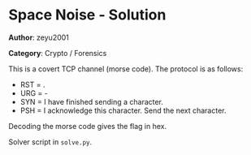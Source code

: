 # Space Noise - Solution

**Author**: zeyu2001

**Category**: Crypto / Forensics

This is a covert TCP channel (morse code). The protocol is as follows:

- RST = .
- URG = -
- SYN = I have finished sending a character.
- PSH = I acknowledge this character. Send the next character.

Decoding the morse code gives the flag in hex.

Solver script in `solve.py`.